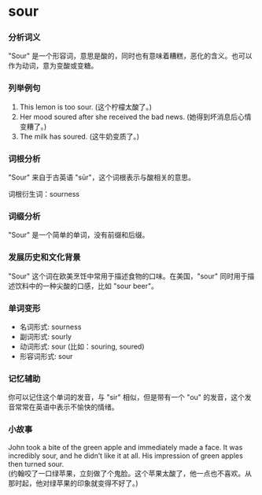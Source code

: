 # sour

### 分析词义

  

"Sour" 是一个形容词，意思是酸的，同时也有意味着糟糕，恶化的含义。也可以作为动词，意为变酸或变糖。

  

### 列举例句

  

1.  This lemon is too sour. (这个柠檬太酸了。)
2.  Her mood soured after she received the bad news. (她得到坏消息后心情变糟了。)
3.  The milk has soured. (这牛奶变质了。)

  

### 词根分析

  

"Sour" 来自于古英语 "sūr"，这个词根表示与酸相关的意思。

  

词根衍生词：sourness

  

### 词缀分析

  

"Sour" 是一个简单的单词，没有前缀和后缀。

  

### 发展历史和文化背景

  

"Sour" 这个词在欧美烹饪中常用于描述食物的口味。在美国，"sour" 同时用于描述饮料中的一种尖酸的口感，比如 "sour beer"。

  

### 单词变形

  

*   名词形式: sourness
*   副词形式: sourly
*   动词形式: sour (比如：souring, soured)
*   形容词形式: sour

  

### 记忆辅助

  

你可以记住这个单词的发音，与 "sir" 相似，但是带有一个 "ou" 的发音，这个发音常常在英语中表示不愉快的情绪。

  

### 小故事

  

John took a bite of the green apple and immediately made a face. It was incredibly sour, and he didn’t like it at all. His impression of green apples then turned sour.  
(约翰咬了一口绿苹果，立刻做了个鬼脸。这个苹果太酸了，他一点也不喜欢。从那时起，他对绿苹果的印象就变得不好了。)

